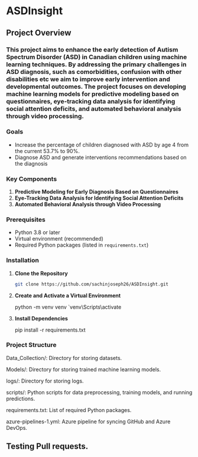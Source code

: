 # ASDInsight

## Project Overview

### This project aims to enhance the early detection of Autism Spectrum Disorder (ASD) in Canadian children using machine learning techniques. By addressing the primary challenges in ASD diagnosis, such as comorbidities, confusion with other disabilities etc we aim to improve early intervention and developmental outcomes. The project focuses on developing machine learning models for predictive modeling based on questionnaires, eye-tracking data analysis for identifying social attention deficits, and automated behavioral analysis through video processing.

### Goals

- Increase the percentage of children diagnosed with ASD by age 4 from the current 53.7% to 90%.
- Diagnose ASD and generate interventions recommendations based on the diagnosis

### Key Components

1. **Predictive Modeling for Early Diagnosis Based on Questionnaires**
2. **Eye-Tracking Data Analysis for Identifying Social Attention Deficits**
3. **Automated Behavioral Analysis through Video Processing**

### Prerequisites

- Python 3.8 or later
- Virtual environment  (recommended)
- Required Python packages (listed in `requirements.txt`)

### Installation

1. **Clone the Repository**
   ```bash
   git clone https://github.com/sachinjoseph26/ASDInsight.git

2. **Create and Activate a Virtual Environment**
   
   python -m venv venv
   `venv\\Scripts\\activate
   
2. **Install Dependencies**
   
   pip install -r requirements.txt

  
### Project Structure

Data_Collection/: Directory for storing datasets.

Models/: Directory for storing trained machine learning models.

logs/:  Directory for storing logs.

scripts/: Python scripts for data preprocessing, training models, and running predictions.

requirements.txt: List of required Python packages.

azure-pipelines-1.yml: Azure pipeline for syncing GitHub and Azure DevOps.


## Testing Pull requests.
